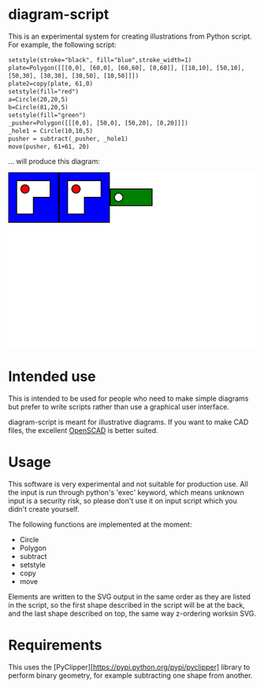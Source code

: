 # diagram-script

This is an experimental system for creating illustrations from Python script. For example, the following script:

```
setstyle(stroke="black", fill="blue",stroke_width=1)
plate=Polygon([[[0,0], [60,0], [60,60], [0,60]], [[10,10], [50,10], [50,30], [30,30], [30,50], [10,50]]])
plate2=copy(plate, 61,0)
setstyle(fill="red")
a=Circle(20,20,5)
b=Circle(81,20,5)
setstyle(fill="green")
_pusher=Polygon([[[0,0], [50,0], [50,20], [0,20]]])
_hole1 = Circle(10,10,5)
pusher = subtract(_pusher, _hole1)
move(pusher, 61+61, 20)
```

... will produce this diagram:

![Example diagram output](example_output.svg)

# Intended use

This is intended to be used for people who need to make simple diagrams but prefer to write scripts rather than use a graphical user interface.

diagram-script is meant for illustrative diagrams. If you want to make CAD files, the excellent [OpenSCAD](http://www.openscad.org/) is better suited.

# Usage

This software is very experimental and not suitable for production use. All the input is run through python's 'exec' keyword, which means unknown input is a security risk, so please don't use it on input script which you didn't create yourself.

The following functions are implemented at the moment:

* Circle
* Polygon
* subtract
* setstyle
* copy
* move

Elements are written to the SVG output in the same order as they are listed in the script, so the first shape described in the script will be at the back, and the last shape described on top, the same way z-ordering worksin SVG.

# Requirements

This uses the [PyClipper][https://pypi.python.org/pypi/pyclipper] library to perform binary geometry, for example subtracting one shape from another.